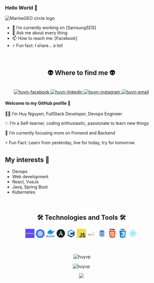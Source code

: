 ### Hello World 👋
<img src="http://studiopixel.in/wp-content/uploads/2017/11/senior-front-end-developer-openings-1.gif" alt="MarineGEO circle logo" width="60%">

- 🔭 I’m currently working on [SamsungSDS]
- 💬 Ask me about every thing
- 📫 How to reach me: [Facebook]
- ⚡ Fun fact: I share... a lot!
<br>
<h2 align="center">👽 Where to find me 👽</h2>
<br>
<div align="center">
  <a href="https://www.facebook.com/huy.nguyenvan.189/" target="blank">
    <img src="https://img.icons8.com/bubbles/100/000000/facebook-new.png" alt="huyn-facebook" />
  <a href=https://www.linkedin.com/in/huyvp/"" target="blank">
    <img src="https://img.icons8.com/bubbles/100/000000/linkedin.png" alt="huyn-linkedin" />
  </a>
  <a href="https://www.instagram.com/nvh_haui/" target="blank">
    <img src="https://img.icons8.com/bubbles/100/000000/instagram.png" alt="huyn-instagram" />
  </a>
  <a href="mailto:nvh1892kw@gmail.com" target="top">
    <img src="https://img.icons8.com/bubbles/100/000000/apple-mail.png" alt="huyn-email" />
  </a>
</div>


#### Welcome to my GitHub profile 🥰
👩‍💻 I’m Huy Nguyen, FullStack Developer, Devops Engineer

✨ I’m a Self-learner, coding enthusiastic, passionate to learn new things 

🌱 I’m currently focusing more on Fronend and Backend  

⚡ Fun Fact: Learn from yesterday, live for today, try for tomorrow.
<br/>
## My interests 💙
* Devops 
* Web development
* React, VueJs
* Java, Spring Boot
* Kubernetes
<br/>

<h2 align="center">🛠 Technologies and Tools 🛠</h2>
<div align = "center">
  <span><img height="30" src="https://raw.githubusercontent.com/github/explore/80688e429a7d4ef2fca1e82350fe8e3517d3494d/topics/terraform/terraform.png"></span>
  <span><img height="30" src="https://raw.githubusercontent.com/github/explore/01ea2a586e5da744792d0ccfce2f68b861f29301/topics/kubernetes/kubernetes.png"></span>
  <span><img height="30" src="https://raw.githubusercontent.com/github/explore/80688e429a7d4ef2fca1e82350fe8e3517d3494d/topics/docker/docker.png"></span>
  <span><img height="30" src="https://raw.githubusercontent.com/github/explore/80688e429a7d4ef2fca1e82350fe8e3517d3494d/topics/ansible/ansible.png"></span>
  <span><img height="30" src="https://raw.githubusercontent.com/github/explore/80688e429a7d4ef2fca1e82350fe8e3517d3494d/topics/c/c.png"></span>
  <span><img height="30" src="https://raw.githubusercontent.com/github/explore/80688e429a7d4ef2fca1e82350fe8e3517d3494d/topics/javascript/javascript.png"></span>
  <span><img height="30" src="https://raw.githubusercontent.com/github/explore/80688e429a7d4ef2fca1e82350fe8e3517d3494d/topics/mysql/mysql.png"></span>
  <span><img height="30" src="https://raw.githubusercontent.com/github/explore/80688e429a7d4ef2fca1e82350fe8e3517d3494d/topics/sql/sql.png"></span>
  <span><img height="30" src="https://raw.githubusercontent.com/github/explore/80688e429a7d4ef2fca1e82350fe8e3517d3494d/topics/html/html.png"></span>
  <span><img height="30" src="https://raw.githubusercontent.com/github/explore/80688e429a7d4ef2fca1e82350fe8e3517d3494d/topics/css/css.png"></span>
  <span><img height="30" src="https://raw.githubusercontent.com/github/explore/80688e429a7d4ef2fca1e82350fe8e3517d3494d/topics/react/react.png"></span>

  <br/>
  <br/>
  <br/>
<p>&nbsp;<img align="center" src="https://github-readme-stats.vercel.app/api?username=huyvp&show_icons=true&theme=onedark" alt="huyvp" /></p>
<p><img align="center" src="https://github-readme-streak-stats.herokuapp.com/?user=huyvp&" alt="huyvp" /></p>

<picture>
  <source
    srcset="https://github-readme-stats.vercel.app/api?username=huyvp&show_icons=true&theme=synthwave"
    media="(prefers-color-scheme: dark)"
  />
  <source
    srcset="https://github-readme-stats.vercel.app/api?username=huyvp&show_icons=true"
    media="(prefers-color-scheme: light), (prefers-color-scheme: no-preference)"
  />
  <img src="https://github-readme-stats.vercel.app/api?username=huyvp&show_icons=true" />
</picture>
</div>


